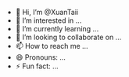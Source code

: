 - 👋 Hi, I’m @XuanTaii
- 👀 I’m interested in ...
- 🌱 I’m currently learning ...
- 💞️ I’m looking to collaborate on ...
- 📫 How to reach me ...
- 😄 Pronouns: ...
- ⚡ Fun fact: ...

<!---
XuanTaii/XuanTaii is a ✨ special ✨ repository because its `README.md` (this file) appears on your GitHub profile.
You can click the Preview link to take a look at your changes.
--->
